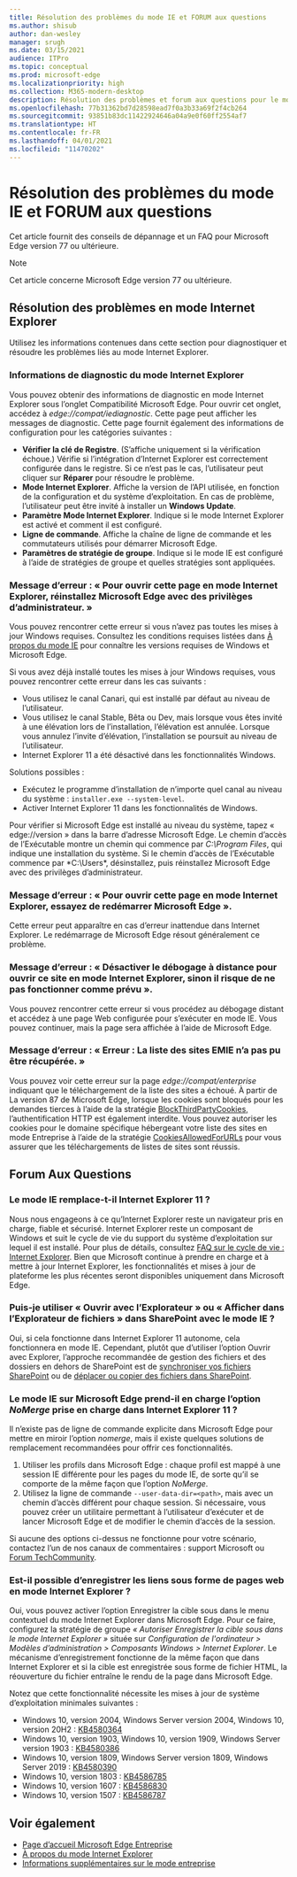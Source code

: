 ```yaml
---
title: Résolution des problèmes du mode IE et FORUM aux questions
ms.author: shisub
author: dan-wesley
manager: srugh
ms.date: 03/15/2021
audience: ITPro
ms.topic: conceptual
ms.prod: microsoft-edge
ms.localizationpriority: high
ms.collection: M365-modern-desktop
description: Résolution des problèmes et forum aux questions pour le mode Microsoft Edge Internet Explorer
ms.openlocfilehash: 77b31362bd7d28598ead7f0a3b33a69f2f4cb264
ms.sourcegitcommit: 93851b83dc11422924646a04a9e0f60ff2554af7
ms.translationtype: HT
ms.contentlocale: fr-FR
ms.lasthandoff: 04/01/2021
ms.locfileid: "11470202"
---
```

# <a name="ie-mode-troubleshooting-and-faq"></a>Résolution des problèmes du mode IE et FORUM aux questions

Cet article fournit des conseils de dépannage et un FAQ pour Microsoft Edge version 77 ou ultérieure.

> [!NOTE]
> Cet article concerne Microsoft Edge version 77 ou ultérieure.


## <a name="troubleshoot-ie-mode"></a>Résolution des problèmes en mode Internet Explorer

Utilisez les informations contenues dans cette section pour diagnostiquer et résoudre les problèmes liés au mode Internet Explorer.

### <a name="internet-explorer-mode-diagnostic-information"></a>Informations de diagnostic du mode Internet Explorer

Vous pouvez obtenir des informations de diagnostic en mode Internet Explorer sous l’onglet Compatibilité Microsoft Edge. Pour ouvrir cet onglet, accédez à *edge://compat/iediagnostic*. Cette page peut afficher les messages de diagnostic. Cette page fournit également des informations de configuration pour les catégories suivantes :

- **Vérifier la clé de Registre**. (S’affiche uniquement si la vérification échoue.) Vérifie si l’intégration d’Internet Explorer est correctement configurée dans le registre. Si ce n’est pas le cas, l’utilisateur peut cliquer sur **Réparer** pour résoudre le problème.
- **Mode Internet Explorer**. Affiche la version de l’API utilisée, en fonction de la configuration et du système d’exploitation. En cas de problème, l’utilisateur peut être invité à installer un **Windows Update**.
- **Paramètre Mode Internet Explorer**. Indique si le mode Internet Explorer est activé et comment il est configuré.
- **Ligne de commande**. Affiche la chaîne de ligne de commande et les commutateurs utilisés pour démarrer Microsoft Edge.
- **Paramètres de stratégie de groupe**. Indique si le mode IE est configuré à l’aide de stratégies de groupe et quelles stratégies sont appliquées.

### <a name="error-message-to-open-this-page-in-internet-explorer-mode-reinstall-microsoft-edge-with-administrator-privileges"></a>Message d’erreur : « Pour ouvrir cette page en mode Internet Explorer, réinstallez Microsoft Edge avec des privilèges d’administrateur. »

Vous pouvez rencontrer cette erreur si vous n’avez pas toutes les mises à jour Windows requises. Consultez les conditions requises listées dans [À propos du mode IE](./edge-ie-mode.md) pour connaître les versions requises de Windows et Microsoft Edge.

Si vous avez déjà installé toutes les mises à jour Windows requises, vous pouvez rencontrer cette erreur dans les cas suivants :

- Vous utilisez le canal Canari, qui est installé par défaut au niveau de l’utilisateur.
- Vous utilisez le canal Stable, Bêta ou Dev, mais lorsque vous êtes invité à une élévation lors de l’installation, l’élévation est annulée. Lorsque vous annulez l’invite d’élévation, l’installation se poursuit au niveau de l’utilisateur.
- Internet Explorer 11 a été désactivé dans les fonctionnalités Windows.

Solutions possibles :

- Exécutez le programme d’installation de n’importe quel canal au niveau du système : `installer.exe --system-level`.
- Activer Internet Explorer 11 dans les fonctionnalités de Windows.

Pour vérifier si Microsoft Edge est installé au niveau du système, tapez « edge://version » dans la barre d’adresse Microsoft Edge. Le chemin d’accès de l’Exécutable montre un chemin qui commence par *C:\Program Files*, qui indique une installation du système. Si le chemin d’accès de l’Exécutable commence par *C:\Users\*, désinstallez, puis réinstallez Microsoft Edge avec des privilèges d’administrateur.

### <a name="error-message-to-open-this-page-in-ie-mode-try-restarting-microsoft-edge"></a>Message d’erreur : « Pour ouvrir cette page en mode Internet Explorer, essayez de redémarrer Microsoft Edge ».

Cette erreur peut apparaître en cas d’erreur inattendue dans Internet Explorer. Le redémarrage de Microsoft Edge résout généralement ce problème.

### <a name="error-message-turn-off-remote-debugging-to-open-this-site-in-ie-mode-otherwise-it-might-not-work-as-expected"></a>Message d’erreur : « Désactiver le débogage à distance pour ouvrir ce site en mode Internet Explorer, sinon il risque de ne pas fonctionner comme prévu ».

Vous pouvez rencontrer cette erreur si vous procédez au débogage distant et accédez à une page Web configurée pour s’exécuter en mode IE. Vous pouvez continuer, mais la page sera affichée à l’aide de Microsoft Edge.

### <a name="error-message-error-could-not-retrieve-emie-site-list"></a>Message d’erreur : « Erreur : La liste des sites EMIE n’a pas pu être récupérée. »

Vous pouvez voir cette erreur sur la page *edge://compat/enterprise* indiquant que le téléchargement de la liste des sites a échoué. À partir de La version 87 de Microsoft Edge, lorsque les cookies sont bloqués pour les demandes tierces à l’aide de la stratégie [BlockThirdPartyCookies,](./microsoft-edge-policies.md#blockthirdpartycookies) l’authentification HTTP est également interdite. Vous pouvez autoriser les cookies pour le domaine spécifique hébergeant votre liste des sites en mode Entreprise à l’aide de la stratégie [CookiesAllowedForURLs](./microsoft-edge-policies.md#cookiesallowedforurls) pour vous assurer que les téléchargements de listes de sites sont réussis.

## <a name="frequently-asked-questions"></a>Forum Aux Questions

### <a name="will-ie-mode-replace-internet-explorer-11"></a>Le mode IE remplace-t-il Internet Explorer 11 ?

Nous nous engageons à ce qu’Internet Explorer reste un navigateur pris en charge, fiable et sécurisé. Internet Explorer reste un composant de Windows et suit le cycle de vie du support du système d’exploitation sur lequel il est installé. Pour plus de détails, consultez [FAQ sur le cycle de vie : Internet Explorer](https://support.microsoft.com/help/17454/). Bien que Microsoft continue à prendre en charge et à mettre à jour Internet Explorer, les fonctionnalités et mises à jour de plateforme les plus récentes seront disponibles uniquement dans Microsoft Edge.

### <a name="can-i-use-open-with-explorer-or-view-in-file-explorer-in-sharepoint-with-ie-mode"></a>Puis-je utiliser « Ouvrir avec l’Explorateur » ou « Afficher dans l’Explorateur de fichiers » dans SharePoint avec le mode IE ?

Oui, si cela fonctionne dans Internet Explorer 11 autonome, cela fonctionnera en mode IE. Cependant, plutôt que d’utiliser l’option Ouvrir avec Explorer, l’approche recommandée de gestion des fichiers et des dossiers en dehors de SharePoint est de [synchroniser vos fichiers SharePoint](https://support.office.com/en-us/article/sync-sharepoint-files-with-the-onedrive-sync-app-6de9ede8-5b6e-4503-80b2-6190f3354a88) ou de [déplacer ou copier des fichiers dans SharePoint](https://support.office.com/en-us/article/move-or-copy-files-in-sharepoint-00e2f483-4df3-46be-a861-1f5f0c1a87bc).

### <a name="does-ie-mode-on-microsoft-edge-support-the-nomerge-option-that-was-supported-in-internet-explorer-11"></a>Le mode IE sur Microsoft Edge prend-il en charge l’option *NoMerge* prise en charge dans Internet Explorer 11 ?

Il n’existe pas de ligne de commande explicite dans Microsoft Edge pour mettre en miroir l’option *nomerge*, mais il existe quelques solutions de remplacement recommandées pour offrir ces fonctionnalités.

1. Utiliser les profils dans Microsoft Edge : chaque profil est mappé à une session IE différente pour les pages du mode IE, de sorte qu’il se comporte de la même façon que l’option *NoMerge*.
2. Utilisez la ligne de commande `--user-data-dir=<path>`, mais avec un chemin d’accès différent pour chaque session. Si nécessaire, vous pouvez créer un utilitaire permettant à l’utilisateur d’exécuter et de lancer Microsoft Edge et de modifier le chemin d’accès de la session.

Si aucune des options ci-dessus ne fonctionne pour votre scénario, contactez l’un de nos canaux de commentaires : support Microsoft ou [Forum TechCommunity](https://techcommunity.microsoft.com/t5/enterprise/bd-p/EdgeInsiderEnterprise).

### <a name="can-i-save-links-as-webpages-in-internet-explorer-mode"></a>Est-il possible d’enregistrer les liens sous forme de pages web en mode Internet Explorer ?

Oui, vous pouvez activer l’option Enregistrer la cible sous dans le menu contextuel du mode Internet Explorer dans Microsoft Edge. Pour ce faire, configurez la stratégie de groupe *« Autoriser Enregistrer la cible sous dans le mode Internet Explorer »* située sur *Configuration de l'ordinateur > Modèles d’administration > Composants Windows > Internet Explorer*.
Le mécanisme d’enregistrement fonctionne de la même façon que dans Internet Explorer et si la cible est enregistrée sous forme de fichier HTML, la réouverture du fichier entraîne le rendu de la page dans Microsoft Edge.
 
Notez que cette fonctionnalité nécessite les mises à jour de système d’exploitation minimales suivantes :
- Windows 10, version 2004, Windows Server version 2004, Windows 10, version 20H2 : [KB4580364](https://support.microsoft.com/help/4580364/windows-10-update-kb4580364)
- Windows 10, version 1903, Windows 10, version 1909, Windows Server version 1903 : [KB4580386](https://support.microsoft.com/help/4580386/windows-10-update-kb4580386)
- Windows 10, version 1809, Windows Server version 1809, Windows Server 2019 : [KB4580390](https://support.microsoft.com/help/4580390/windows-10-update-kb4580390)
- Windows 10, version 1803 : [KB4586785](https://support.microsoft.com/help/4586785/windows-10-update-kb4586785)
- Windows 10, version 1607 : [KB4586830](https://support.microsoft.com/help/4586830/windows-10-update-kb4586830)
- Windows 10, version 1507 : [KB4586787](https://support.microsoft.com/help/4586787/windows-10-update-kb4586787)


## <a name="see-also"></a>Voir également

- [Page d’accueil Microsoft Edge Entreprise](https://aka.ms/EdgeEnterprise)
- [À propos du mode Internet Explorer](./edge-ie-mode.md)
- [Informations supplémentaires sur le mode entreprise](/internet-explorer/ie11-deploy-guide/enterprise-mode-overview-for-ie11)